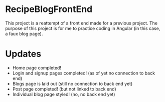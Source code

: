 # RecipeBlogFrontEnd

This project is a reattempt of a front end made for a previous project. The purpose of this project is for me to practice coding in Angular (in this case, a faux blog page).

# Updates

- Home page completed!
- Login and signup pages completed! (as of yet no connection to back end)
- Blogs page is laid out (still no connection to back end yet)
- Post page completed! (but not linked to back end)
- Individual blog page styled! (no, no back end yet)